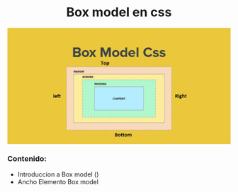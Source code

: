 <h1 align="center"> Box model en css </h1>

<p align="center">
<img align="center" src="https://github.com/Jhonnyk-book/Desarrollo-web-Basico/blob/main/Css/2.Box%20Model%20css/ejemplo.jpg" />
</p>

### Contenido: 

* Introduccion a Box model ()
* Ancho Elemento Box model 
